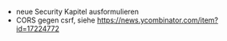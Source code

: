 * neue Security Kapitel ausformulieren
* CORS gegen csrf, siehe https://news.ycombinator.com/item?id=17224772
